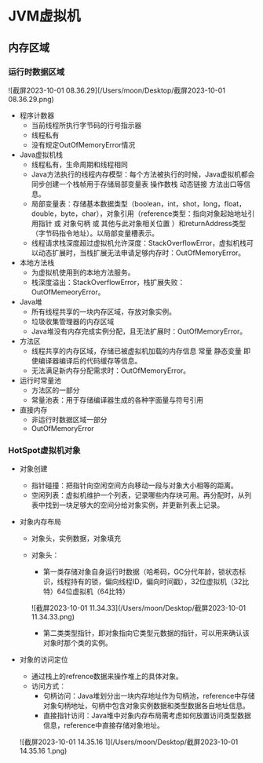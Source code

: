 # JVM虚拟机

## 内存区域

### 运行时数据区域

![截屏2023-10-01 08.36.29](/Users/moon/Desktop/截屏2023-10-01 08.36.29.png)

- 程序计数器
  - 当前线程所执行字节码的行号指示器
  - 线程私有
  - 没有规定OutOfMemoryError情况
- Java虚拟机栈
  - 线程私有，生命周期和线程相同
  -  Java方法执行的线程内存模型：每个方法被执行的时候，Java虚拟机都会同步创建一个栈帧用于存储局部变量表 操作数栈 动态链接 方法出口等信息。
  - 局部变量表：存储基本数据类型（boolean，int，shot，long，float，double，byte，char），对象引用（reference类型：指向对象起始地址引用指针 或 对象句柄 或 其他与此对象相关位置 ）和returnAddress类型（字节码指令地址）。以局部变量槽表示。
  - 线程请求栈深度超过虚拟机允许深度：StackOverflowError，虚拟机栈可以动态扩展时，当栈扩展无法申请足够内存时：OutOfMemoryError。
- 本地方法栈
  - 为虚拟机使用到的本地方法服务。
  - 栈深度溢出：StackOverflowError，栈扩展失败：OutOfMemeoryError。
- Java堆
  - 所有线程共享的一块内存区域，存放对象实例。
  - 垃圾收集管理器的内存区域
  - Java堆没有内存完成实例分配，且无法扩展时：OutOfMemoryError。
- 方法区
  - 线程共享的内存区域，存储已被虚拟机加载的内存信息 常量 静态变量 即使编译器编译后的代码缓存等信息。
  - 无法满足新内存分配需求时：OutOfMemoryError。
- 运行时常量池
  - 方法区的一部分
  - 常量池表：用于存储编译器生成的各种字面量与符号引用
- 直接内存
  - 非运行时数据区域一部分
  - OutOfMemoryError


### HotSpot虚拟机对象

- 对象创建

  - 指针碰撞：把指针向空闲空间方向移动一段与对象大小相等的距离。
  - 空闲列表：虚拟机维护一个列表，记录哪些内存块可用。再分配时，从列表中找到一块足够大的空间分给对象实例，并更新列表上记录。

- 对象内存布局

  - 对象头，实例数据，对象填充

  - 对象头：

    - 第一类存储对象自身运行时数据（哈希码，GC分代年龄，锁状态标识，线程持有的锁，偏向线程ID，偏向时间戳），32位虚拟机（32比特）64位虚拟机（64比特）

    ![截屏2023-10-01 11.34.33](/Users/moon/Desktop/截屏2023-10-01 11.34.33.png)

    - 第二类类型指针，即对象指向它类型元数据的指针，可以用来确认该对象时那个类的实例。

- 对象的访问定位

  - 通过栈上的refrence数据来操作堆上的具体对象。
  - 访问方式：
    - 句柄访问：Java堆划分出一块内存地址作为句柄池，reference中存储对象句柄地址，句柄中包含对象实例数据和类型数据各自地址信息。
    - 直接指针访问：Java堆中对象内存布局需考虑如何放置访问类型数据信息，reference中直接存储对象地址。

  ![截屏2023-10-01 14.35.16 1](/Users/moon/Desktop/截屏2023-10-01 14.35.16 1.png)
